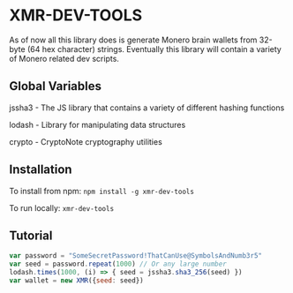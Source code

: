 # XMR-DEV-TOOLS

As of now all this library does is generate Monero brain wallets from 32-byte (64 hex character) strings. Eventually this library will contain a variety of Monero related dev scripts.

## Global Variables
jssha3 - The JS library that contains a variety of different hashing functions

lodash - Library for manipulating data structures

crypto - CryptoNote cryptography utilities

## Installation
To install from npm: 
`npm install -g xmr-dev-tools`

To run locally: `xmr-dev-tools`

## Tutorial
``` javascript
var password = "SomeSecretPassword!ThatCanUse@SymbolsAndNumb3r5"
var seed = password.repeat(1000) // Or any large number
lodash.times(1000, (i) => { seed = jssha3.sha3_256(seed) })
var wallet = new XMR({seed: seed})
``` 

